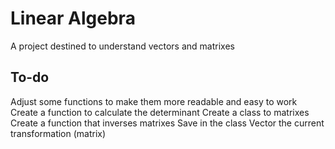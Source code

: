 # Linear Algebra
A project destined to understand vectors and matrixes

## To-do
Adjust some functions to make them more readable and easy to work
Create a function to calculate the determinant
Create a class to matrixes
Create a function that inverses matrixes
Save in the class Vector the current transformation (matrix)
